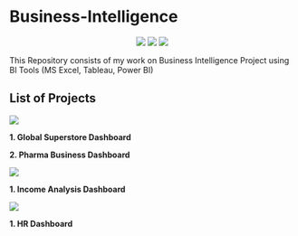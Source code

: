 # Business-Intelligence

<p align="center">
  <a><img src="https://img.shields.io/badge/Tableau-E97627?style=for-the-badge&logo=Tableau&logoColor=white"></a>
  <a><img src="https://img.shields.io/badge/Microsoft_Excel-217346?style=for-the-badge&logo=microsoft-excel&logoColor=white"></a>
  <a><img src="https://img.shields.io/badge/PowerBI-F2C811?style=for-the-badge&logo=Power%20BI&logoColor=white"></a>
</p>

This Repository consists of my work on Business Intelligence Project using BI Tools (MS Excel, Tableau, Power BI)

## List of Projects 

<a><img src="https://img.shields.io/badge/Tableau-E97627?style=for-the-badge&logo=Tableau&logoColor=white"></a>

**1. Global Superstore Dashboard**

**2. Pharma Business Dashboard**


<a><img src="https://img.shields.io/badge/Microsoft_Excel-217346?style=for-the-badge&logo=microsoft-excel&logoColor=white"></a>

**1. Income Analysis Dashboard**


<a><img src="https://img.shields.io/badge/PowerBI-F2C811?style=for-the-badge&logo=Power%20BI&logoColor=white"></a>

**1. HR Dashboard**
